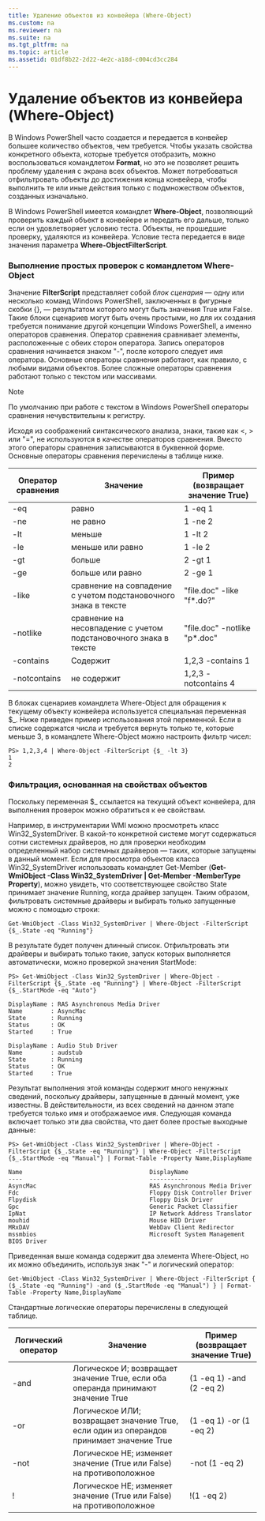 ```yaml
---
title: Удаление объектов из конвейера (Where-Object)
ms.custom: na
ms.reviewer: na
ms.suite: na
ms.tgt_pltfrm: na
ms.topic: article
ms.assetid: 01df8b22-2d22-4e2c-a18d-c004cd3cc284
---
```

# Удаление объектов из конвейера (Where-Object)
В Windows PowerShell часто создается и передается в конвейер большее количество объектов, чем требуется. Чтобы указать свойства конкретного объекта, которые требуется отобразить, можно воспользоваться командлетом **Format**, но это не позволяет решить проблему удаления с экрана всех объектов. Может потребоваться отфильтровать объекты до достижения конца конвейера, чтобы выполнить те или иные действия только с подмножеством объектов, созданных изначально.

В Windows PowerShell имеется командлет **Where-Object**, позволяющий проверить каждый объект в конвейере и передать его дальше, только если он удовлетворяет условию теста. Объекты, не прошедшие проверку, удаляются из конвейера. Условие теста передается в виде значения параметра **Where-ObjectFilterScript**.

### Выполнение простых проверок с командлетом Where-Object
Значение **FilterScript** представляет собой *блок сценария* — одну или несколько команд Windows PowerShell, заключенных в фигурные скобки {}, — результатом которого могут быть значения True или False. Такие блоки сценариев могут быть очень простыми, но для их создания требуется понимание другой концепции Windows PowerShell, а именно операторов сравнения. Оператор сравнения сравнивает элементы, расположенные с обеих сторон оператора. Запись операторов сравнения начинается знаком "-", после которого следует имя оператора. Основные операторы сравнения работают, как правило, с любыми видами объектов. Более сложные операторы сравнения работают только с текстом или массивами.

> [!NOTE]
> По умолчанию при работе с текстом в Windows PowerShell операторы сравнения нечувствительны к регистру.

Исходя из соображений синтаксического анализа, знаки, такие как <, > или "=", не используются в качестве операторов сравнения. Вместо этого операторы сравнения записываются в буквенной форме. Основные операторы сравнения перечислены в таблице ниже.

|Оператор сравнения|Значение|Пример (возвращает значение True)|
|-----------------------|-----------|--------------------------|
|-eq|равно|1 -eq 1|
|-ne|не равно|1 -ne 2|
|-lt|меньше|1 -lt 2|
|-le|меньше или равно|1 -le 2|
|-gt|больше|2 -gt 1|
|-ge|больше или равно|2 -ge 1|
|-like|сравнение на совпадение с учетом подстановочного знака в тексте|"file.doc" -like "f*.do?"|
|-notlike|сравнение на несовпадение с учетом подстановочного знака в тексте|"file.doc" -notlike "p*.doc"|
|-contains|Содержит|1,2,3 -contains 1|
|-notcontains|не содержит|1,2,3 -notcontains 4|

В блоках сценариев командлета Where-Object для обращения к текущему объекту конвейера используется специальная переменная $_. Ниже приведен пример использования этой переменной. Если в списке содержатся числа и требуется вернуть только те, которые меньше 3, в командлете Where-Object можно настроить фильтр чисел:

```
PS> 1,2,3,4 | Where-Object -FilterScript {$_ -lt 3}
1
2
```

### Фильтрация, основанная на свойствах объектов
Поскольку переменная $_ ссылается на текущий объект конвейера, для выполнения проверок можно обратиться к ее свойствам.

Например, в инструментарии WMI можно просмотреть класс Win32_SystemDriver. В какой-то конкретной системе могут содержаться сотни системных драйверов, но для проверки необходим определенный набор системных драйверов — таких, которые запущены в данный момент. Если для просмотра объектов класса Win32_SystemDriver использовать командлет Get-Member (**Get-WmiObject -Class Win32_SystemDriver | Get-Member -MemberType Property**), можно увидеть, что соответствующее свойство State принимает значение Running, когда драйвер запущен. Таким образом, фильтровать системные драйверы и выбирать только запущенные можно с помощью строки:

```
Get-WmiObject -Class Win32_SystemDriver | Where-Object -FilterScript {$_.State -eq "Running"}
```

В результате будет получен длинный список. Отфильтровать эти драйверы и выбирать только такие, запуск которых выполняется автоматически, можно проверкой значения StartMode:

```
PS> Get-WmiObject -Class Win32_SystemDriver | Where-Object -FilterScript {$_.State -eq "Running"} | Where-Object -FilterScript {$_.StartMode -eq "Auto"}

DisplayName : RAS Asynchronous Media Driver
Name        : AsyncMac
State       : Running
Status      : OK
Started     : True

DisplayName : Audio Stub Driver
Name        : audstub
State       : Running
Status      : OK
Started     : True
```

Результат выполнения этой команды содержит много ненужных сведений, поскольку драйверы, запущенные в данный момент, уже известны. В действительности, из всех сведений на данном этапе требуется только имя и отображаемое имя. Следующая команда включает только эти два свойства, что дает более простые выходные данные:

```
PS> Get-WmiObject -Class Win32_SystemDriver | Where-Object -FilterScript {$_.State -eq "Running"} | Where-Object -FilterScript {$_.StartMode -eq "Manual"} | Format-Table -Property Name,DisplayName

Name                                    DisplayName
----                                    -----------
AsyncMac                                RAS Asynchronous Media Driver
Fdc                                     Floppy Disk Controller Driver
Flpydisk                                Floppy Disk Driver
Gpc                                     Generic Packet Classifier
IpNat                                   IP Network Address Translator
mouhid                                  Mouse HID Driver
MRxDAV                                  WebDav Client Redirector
mssmbios                                Microsoft System Management BIOS Driver
```

Приведенная выше команда содержит два элемента Where-Object, но их можно объединить, используя знак "-" и логический оператор:

```
Get-WmiObject -Class Win32_SystemDriver | Where-Object -FilterScript { ($_.State -eq "Running") -and ($_.StartMode -eq "Manual") } | Format-Table -Property Name,DisplayName
```

Стандартные логические операторы перечислены в следующей таблице.

|Логический оператор|Значение|Пример (возвращает значение True)|
|--------------------|-----------|--------------------------|
|-and|Логическое И; возвращает значение True, если оба операнда принимают значение True|(1 -eq 1) -and (2 -eq 2)|
|-or|Логическое ИЛИ; возвращает значение True, если один из операндов принимает значение True|(1 -eq 1) -or (1 -eq 2)|
|-not|Логическое НЕ; изменяет значение (True или False) на противоположное|-not (1 -eq 2)|
|\!|Логическое НЕ; изменяет значение (True или False) на противоположное|!(1 -eq 2)|



<!--HONumber=Apr16_HO1-->


